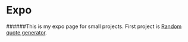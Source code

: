 # Expo
######This is my expo page for small projects.
First project is <a href="http://rgq.bitballoon.com/" target="_blank"> Random quote generator</a>.

